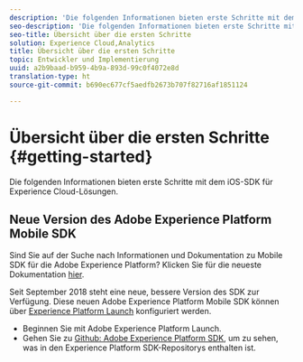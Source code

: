 ```yaml
---
description: 'Die folgenden Informationen bieten erste Schritte mit dem iOS-SDK für Experience Cloud-Lösungen '
seo-description: 'Die folgenden Informationen bieten erste Schritte mit dem iOS-SDK für Experience Cloud-Lösungen '
seo-title: Übersicht über die ersten Schritte
solution: Experience Cloud,Analytics
title: Übersicht über die ersten Schritte
topic: Entwickler und Implementierung
uuid: a2b9baad-b959-4b9a-893d-99c0f4072e8d
translation-type: ht
source-git-commit: b690ec677cf5aedfb2673b707f82716af1851124

---
```



# Übersicht über die ersten Schritte {#getting-started}

Die folgenden Informationen bieten erste Schritte mit dem iOS-SDK für Experience Cloud-Lösungen.

## Neue Version des Adobe Experience Platform Mobile SDK

Sind Sie auf der Suche nach Informationen und Dokumentation zu Mobile SDK für die Adobe Experience Platform? Klicken Sie für die neueste Dokumentation [hier](https://aep-sdks.gitbook.io/docs/).

Seit September 2018 steht eine neue, bessere Version des SDK zur Verfügung. Diese neuen Adobe Experience Platform Mobile SDK können über [Experience Platform Launch](https://www.adobe.com/de/experience-platform/launch.html) konfiguriert werden.

* Beginnen Sie mit Adobe Experience Platform Launch.
* Gehen Sie zu [Github: Adobe Experience Platform SDK](https://github.com/Adobe-Marketing-Cloud/acp-sdks), um zu sehen, was in den Experience Platform SDK-Repositorys enthalten ist.
